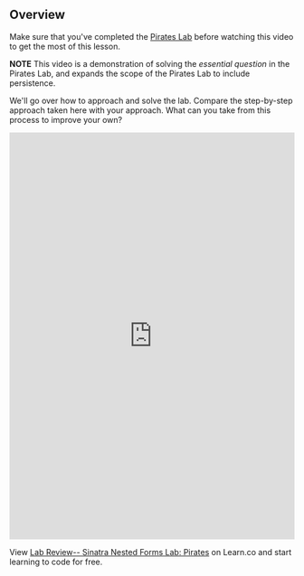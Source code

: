 ## Overview

Make sure that you've completed the [Pirates Lab](https://github.com/learn-co-curriculum/sinatra-nested-forms) before watching this video to get the most of this lesson. 

**NOTE** This video is a demonstration of solving the *essential question* in the Pirates Lab, and expands the scope of the Pirates Lab to include persistence.

We'll go over how to approach and solve the lab. Compare the step-by-step approach taken here with your approach. What can you take from this process to improve your own? 


<iframe width="100%" height="720" src="https://www.youtube.com/embed/kgHN11dQ3H0?rel=0&amp;showinfo=0" frameborder="0" allowfullscreen></iframe>

<p class='util--hide'>View <a href='https://learn.co/lessons/lab-review-sinatra-nested-forms-lab-pirates'>Lab Review-- Sinatra Nested Forms Lab: Pirates</a> on Learn.co and start learning to code for free.</p>
